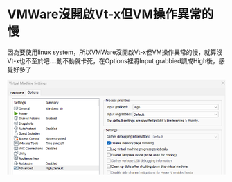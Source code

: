 # VMWare沒開啟Vt-x但VM操作異常的慢

因為要使用linux system，所以VMWare沒開啟Vt-x但VM操作異常的慢，就算沒Vt-x也不至於吧....動不動就卡死，在Options裡將Input grabbied調成High後，感覺好多了

![alt text](images/VMWare沒開啟Vt-x但VM操作異常的慢/image1.png)